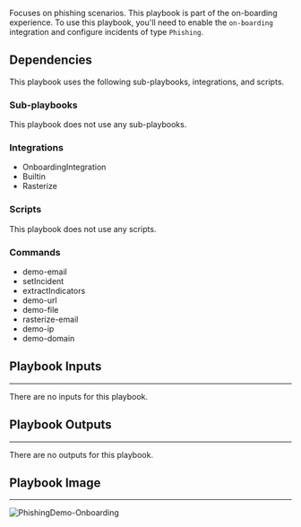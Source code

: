Focuses on phishing scenarios. This playbook is part of the on-boarding experience. To use this playbook, you'll need to enable the `on-boarding` integration and configure incidents of type `Phishing`.

## Dependencies
This playbook uses the following sub-playbooks, integrations, and scripts.

### Sub-playbooks
This playbook does not use any sub-playbooks.

### Integrations
* OnboardingIntegration
* Builtin
* Rasterize

### Scripts
This playbook does not use any scripts.

### Commands
* demo-email
* setIncident
* extractIndicators
* demo-url
* demo-file
* rasterize-email
* demo-ip
* demo-domain

## Playbook Inputs
---
There are no inputs for this playbook.

## Playbook Outputs
---
There are no outputs for this playbook.

## Playbook Image
---
![PhishingDemo-Onboarding](../../doc_files/PhishingDemo-Onboarding.png/n)
